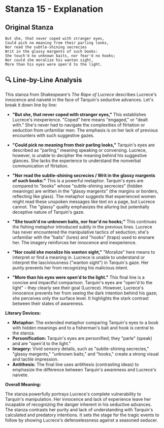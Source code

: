 # Stanza 15 - Explanation

## Original Stanza
```
But she, that never coped with stranger eyes,
Could pick no meaning from their parling looks,
Nor read the subtle-shining secrecies
Writ in the glassy margents of such books:
She touch'd no unknown baits, nor fear'd no hooks;
Nor could she moralize his wanton sight,
More than his eyes were open'd to the light.
```

## 🔍 Line-by-Line Analysis
This stanza from Shakespeare's *The Rape of Lucrece* describes Lucrece's innocence and naiveté in the face of Tarquin's seductive advances. Let's break it down line by line:

* **"But she, that never coped with stranger eyes,"** This establishes Lucrece's inexperience.  "Coped" here means "engaged," or "dealt with." She's never had to navigate the complexities of flirtation or seduction from unfamiliar men.  The emphasis is on her lack of previous encounters with such suggestive gazes.

* **"Could pick no meaning from their parling looks,"** Tarquin's eyes are described as "parling," meaning speaking or conversing.  Lucrece, however, is unable to decipher the meaning behind his suggestive glances.  She lacks the experience to understand the nonverbal communication of flirtation.

* **"Nor read the subtle-shining secrecies / Writ in the glassy margents of such books:"** This is a powerful metaphor.  Tarquin's eyes are compared to "books" whose "subtle-shining secrecies" (hidden meanings) are written in the "glassy margents" (the margins or borders, reflecting like glass). The metaphor suggests that experienced women might read these unspoken messages like text on a page, but Lucrece cannot.  The "glassy" quality emphasizes the alluring but potentially deceptive nature of Tarquin's gaze.

* **"She touch'd no unknown baits, nor fear'd no hooks;"** This continues the fishing metaphor introduced subtly in the previous lines.  Lucrece has never encountered the manipulative tactics of seduction; she's unfamiliar with the "baits" (lures) and "hooks" (traps) used to ensnare her.  The imagery reinforces her innocence and inexperience.

* **"Nor could she moralize his wanton sight,"**  "Moralize" here means to interpret or find a meaning in. Lucrece is unable to understand or interpret the lasciviousness ("wanton sight") in Tarquin's gaze. Her purity prevents her from recognizing his malicious intent.

* **"More than his eyes were open'd to the light."** This final line is a concise and impactful comparison. Tarquin's eyes are "open'd to the light" - they clearly see their goal (Lucrece).  However, Lucrece's innocence prevents her from seeing the dark intention behind his gaze; she perceives only the surface level.  It highlights the stark contrast between their states of awareness.

**Literary Devices:**

* **Metaphor:**  The extended metaphor comparing Tarquin's eyes to a book with hidden meanings and to a fisherman's bait and hook is central to the stanza.
* **Personification:**  Tarquin's eyes are personified; they "parle" (speak) and are "open'd to the light."
* **Imagery:**  Vivid sensory details, such as "subtle-shining secrecies," "glassy margents," "unknown baits," and "hooks," create a strong visual and tactile impression.
* **Antithesis:** The final line uses antithesis (contrasting ideas) to emphasize the difference between Tarquin's awareness and Lucrece's naivete.


**Overall Meaning:**

The stanza powerfully portrays Lucrece's complete vulnerability to Tarquin's manipulation. Her innocence and lack of experience leave her incapable of recognizing the danger inherent in his seductive advances.  The stanza contrasts her purity and lack of understanding with Tarquin's calculated and predatory intentions. It sets the stage for the tragic events to follow by showing Lucrece's defenselessness against a seasoned seducer.
